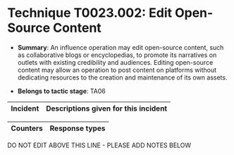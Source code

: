 # Technique T0023.002: Edit Open-Source Content

* **Summary**: An influence operation may edit open-source content, such as collaborative blogs or  encyclopedias, to promote its narratives on outlets with existing credibility and audiences. Editing open-source content may allow an operation to post content on platforms without  dedicating resources to the creation and maintenance of its own assets. 

* **Belongs to tactic stage**: TA06


| Incident | Descriptions given for this incident |
| -------- | -------------------- |



| Counters | Response types |
| -------- | -------------- |


DO NOT EDIT ABOVE THIS LINE - PLEASE ADD NOTES BELOW